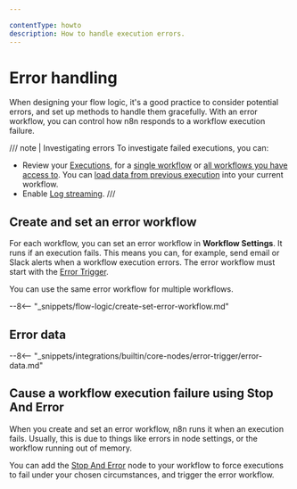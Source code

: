 ```yaml
---

contentType: howto
description: How to handle execution errors.
---
```


# Error handling

When designing your flow logic, it's a good practice to consider potential errors, and set up methods to handle them gracefully. With an error workflow, you can control how n8n responds to a workflow execution failure.

/// note | Investigating errors
To investigate failed executions, you can:

* Review your [Executions](/workflows/executions/index.md), for a [single workflow](/workflows/executions/single-workflow-executions.md) or [all workflows you have access to](/workflows/executions/all-executions.md). You can [load data from previous execution](/workflows/executions/debug.md) into your current workflow.
* Enable [Log streaming](/log-streaming.md).
///

## Create and set an error workflow

For each workflow, you can set an error workflow in **Workflow Settings**. It runs if an execution fails. This means you can, for example, send email or Slack alerts when a workflow execution errors. The error workflow must start with the [Error Trigger](/integrations/builtin/core-nodes/n8n-nodes-base.errortrigger.md).

You can use the same error workflow for multiple workflows.

--8<-- "_snippets/flow-logic/create-set-error-workflow.md"

## Error data

--8<-- "_snippets/integrations/builtin/core-nodes/error-trigger/error-data.md"

## Cause a workflow execution failure using Stop And Error

When you create and set an error workflow, n8n runs it when an execution fails. Usually, this is due to things like errors in node settings, or the workflow running out of memory.

You can add the [Stop And Error](/integrations/builtin/core-nodes/n8n-nodes-base.stopanderror.md) node to your workflow to force executions to fail under your chosen circumstances, and trigger the error workflow.
